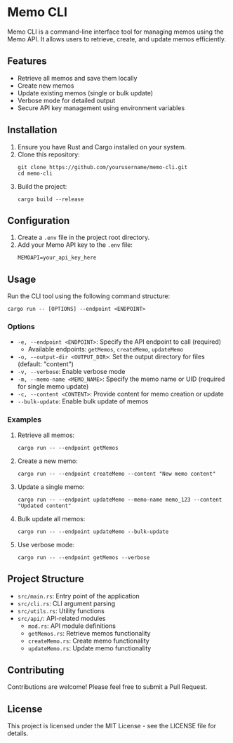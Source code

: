 # Memo CLI

Memo CLI is a command-line interface tool for managing memos using the Memo API. It allows users to retrieve, create, and update memos efficiently.

## Features

- Retrieve all memos and save them locally
- Create new memos
- Update existing memos (single or bulk update)
- Verbose mode for detailed output
- Secure API key management using environment variables

## Installation

1. Ensure you have Rust and Cargo installed on your system.
2. Clone this repository:
   ```
   git clone https://github.com/yourusername/memo-cli.git
   cd memo-cli
   ```
3. Build the project:
   ```
   cargo build --release
   ```

## Configuration

1. Create a `.env` file in the project root directory.
2. Add your Memo API key to the `.env` file:
   ```
   MEMOAPI=your_api_key_here
   ```

## Usage

Run the CLI tool using the following command structure:

```
cargo run -- [OPTIONS] --endpoint <ENDPOINT>
```

### Options

- `-e, --endpoint <ENDPOINT>`: Specify the API endpoint to call (required)
  - Available endpoints: `getMemos`, `createMemo`, `updateMemo`
- `-o, --output-dir <OUTPUT_DIR>`: Set the output directory for files (default: "content")
- `-v, --verbose`: Enable verbose mode
- `-m, --memo-name <MEMO_NAME>`: Specify the memo name or UID (required for single memo update)
- `-c, --content <CONTENT>`: Provide content for memo creation or update
- `--bulk-update`: Enable bulk update of memos

### Examples

1. Retrieve all memos:
   ```
   cargo run -- --endpoint getMemos
   ```

2. Create a new memo:
   ```
   cargo run -- --endpoint createMemo --content "New memo content"
   ```

3. Update a single memo:
   ```
   cargo run -- --endpoint updateMemo --memo-name memo_123 --content "Updated content"
   ```

4. Bulk update all memos:
   ```
   cargo run -- --endpoint updateMemo --bulk-update
   ```

5. Use verbose mode:
   ```
   cargo run -- --endpoint getMemos --verbose
   ```

## Project Structure

- `src/main.rs`: Entry point of the application
- `src/cli.rs`: CLI argument parsing
- `src/utils.rs`: Utility functions
- `src/api/`: API-related modules
  - `mod.rs`: API module definitions
  - `getMemos.rs`: Retrieve memos functionality
  - `createMemo.rs`: Create memo functionality
  - `updateMemo.rs`: Update memo functionality

## Contributing

Contributions are welcome! Please feel free to submit a Pull Request.

## License

This project is licensed under the MIT License - see the LICENSE file for details.

